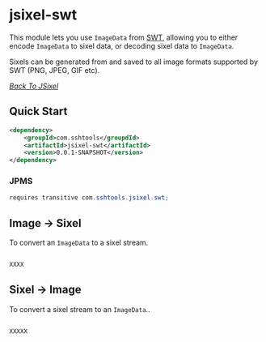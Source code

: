 # jsixel-swt

This module lets you use `ImageData` from [SWT](https://www.eclipse.org/swt/), allowing  you to either
encode `ImageData` to sixel data, or decoding sixel data to `ImageData`. 

Sixels can be generated from and saved to all image formats supported by SWT (PNG, JPEG, GIF etc).

*[Back To JSixel](../README.md)* 

## Quick Start

```xml
<dependency>
	<groupId>com.sshtools</groupdId>
	<artifactId>jsixel-swt</artifactId>
	<version>0.0.1-SNAPSHOT</version>
</dependency>
```

### JPMS

```java
requires transitive com.sshtools.jsixel.swt;
```

## Image -> Sixel

To convert an `ImageData` to a sixel stream.

```java

XXXX

```

## Sixel -> Image

To convert a sixel stream to an `ImageData`..

```

XXXXX
```